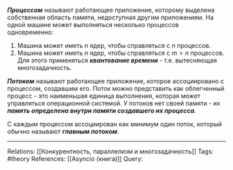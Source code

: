 ***Процессом*** называют работающее приложение, которому выделена собственная область памяти, недоступная другим приложениям. На одной машине может выполняться несколько процессов одновременно: 
1. Машина может иметь $n$ ядер, чтобы справляться с $n$ процессов. 
2. Машина может иметь $n$ ядер, чтобы справляться с $m>n$ процессов. Для этого применяться ***квантование времени*** - т.е. вытесняющая многозадачность. 

***Потоком*** называют работающее приложение, которое ассоциировано с процессом, создавшим его. Поток можно представить как облегченный процесс - это наименьшая единица выполнения, которая может управляться операционной системой. У потоков нет своей памяти - их ***память определена внутри памяти создавшего их процесса***. 

С каждым процессом ассоциирован как минимум один поток, который обычно называют ***главным потоком***. 

___
Relations: [[Конкурентность, параллелизм и многозадачность]] 
Tags: #theory 
References: [[Asyncio (книга)]] 
Query: 